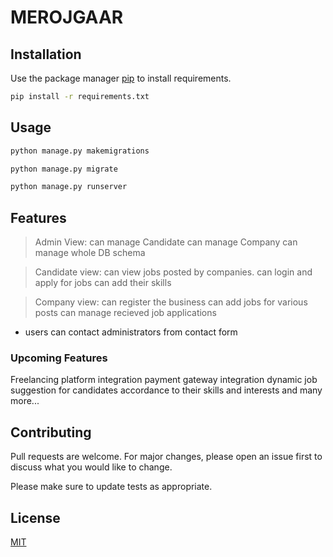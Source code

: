 
# MEROJGAAR

## Installation

Use the package manager [pip](https://pip.pypa.io/en/stable/) to install requirements.

```bash
pip install -r requirements.txt
```

## Usage

```bash
python manage.py makemigrations
```
```bash
python manage.py migrate
```
```bash
python manage.py runserver
```

## Features
> Admin View:
    can manage Candidate
    can manage Company
    can manage whole DB schema

> Candidate view:
    can view jobs posted by companies.
    can login and apply for jobs 
    can add their skills

> Company view:
    can register the business
    can add jobs for various posts
    can manage recieved job applications 

- users can contact administrators from contact form

### Upcoming Features
Freelancing platform integration
payment gateway integration
dynamic job suggestion for candidates accordance to their skills and interests 
  and many more...

## Contributing
Pull requests are welcome. For major changes, please open an issue first to discuss what you would like to change.

Please make sure to update tests as appropriate.

## License
[MIT](https://choosealicense.com/licenses/mit/)
